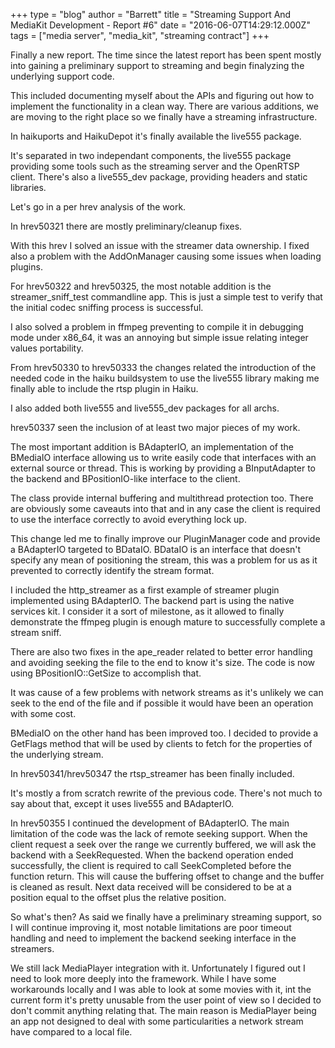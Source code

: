 +++
type = "blog"
author = "Barrett"
title = "Streaming Support And MediaKit Development - Report #6"
date = "2016-06-07T14:29:12.000Z"
tags = ["media server", "media_kit", "streaming contract"]
+++

Finally a new report. The time since the latest report has been spent mostly into gaining a preliminary support to streaming and begin finalyzing the underlying support code.

This included documenting myself about the APIs and figuring out how to implement the functionality in a clean way. There are various additions, we are moving to the right place so we finally have a streaming infrastructure.

<!--more-->

In haikuports and HaikuDepot it's finally available the live555 package.

It's separated in two independant components, the live555 package providing some tools such as the streaming server and the OpenRTSP client. There's also a live555_dev package, providing headers and static libraries.

Let's go in a per hrev analysis of the work.

In hrev50321 there are mostly preliminary/cleanup fixes.

With this hrev I solved an issue with the streamer data ownership. I fixed also a problem with the AddOnManager causing some issues when loading plugins.

For hrev50322 and hrev50325, the most notable addition is the streamer_sniff_test commandline app.
This is just a simple test to verify that the initial codec sniffing process is successful.

I also solved a problem in ffmpeg preventing to compile it in debugging mode under x86_64, it was an annoying but simple issue relating integer values portability.

From hrev50330 to hrev50333 the changes related the introduction of the needed code in the haiku buildsystem to use the live555 library making me finally able to include the rtsp plugin in Haiku.

I also added both live555 and live555_dev packages for all archs.

hrev50337 seen the inclusion of at least two major pieces of my work.

The most important addition is BAdapterIO, an implementation of the BMediaIO interface allowing us to write easily code that interfaces with an external source or thread.
This is working by providing a BInputAdapter to the backend and BPositionIO-like interface to the client.

The class provide internal buffering and multithread protection too. There are obviously some caveauts into that and in any case the client is required to use the interface correctly to avoid everything lock up.

This change led me to finally improve our PluginManager code and provide a BAdapterIO targeted to BDataIO. BDataIO is an interface that doesn't specify any mean of positioning the stream, this was a problem for us as it prevented to correctly identify the stream format.

I included the http_streamer as a first example of streamer plugin implemented using BAdapterIO. The backend part is using the native services kit. I consider it a sort of milestone, as it allowed to finally demonstrate the ffmpeg plugin is enough mature to successfully complete a stream sniff.

There are also two fixes in the ape_reader related to better error handling and avoiding seeking the file to the end to know it's size. The code is now using BPositionIO::GetSize to accomplish that.

It was cause of a few problems with network streams as it's unlikely we can seek to the end of the file and if possible it would have been an operation with some cost.

BMediaIO on the other hand has been improved too. I decided to provide a GetFlags method that will be used by clients to fetch for the properties of the underlying stream.

In hrev50341/hrev50347 the rtsp_streamer has been finally included.

It's mostly a from scratch rewrite of the previous code. There's not much to say about that, except it uses live555 and BAdapterIO.

In hrev50355 I continued the development of BAdapterIO. The main limitation of the code was the lack of remote seeking support. When the client request a seek over the range we currently buffered, we will ask the backend with a SeekRequested. When the backend operation ended successfully, the client is required to call SeekCompleted before the function return. This will cause the buffering offset to change and the buffer is cleaned as result. Next data received will be considered to be at a position equal to the offset plus the relative position.

So what's then? As said we finally have a preliminary streaming support, so I will continue improving it, most notable limitations are poor timeout handling and need to implement the backend seeking interface in the streamers.

We still lack MediaPlayer integration with it. Unfortunately I figured out I need to look more deeply into the framework. While I have some workarounds locally and I was able to look at some movies with it, int the current form it's pretty unusable from the user point of view so I decided to don't commit anything relating that. The main reason is MediaPlayer being an app not designed to deal with some particularities a network stream have compared to a local file.